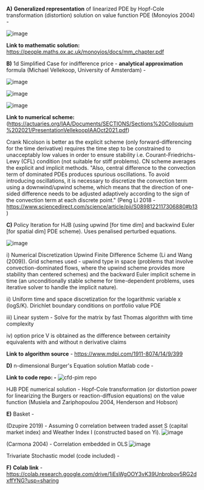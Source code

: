 


**A)** **Generalized representation** of linearized PDE by Hopf-Cole transformation (distortion) solution on value function PDE (Monoyios 2004) -

![image](https://github.com/user-attachments/assets/d4a31ae9-e788-4734-9276-f4f6a24ce391)

**Link to mathematic solution:** https://people.maths.ox.ac.uk/monoyios/docs/mm_chapter.pdf





**B)** 1d Simplified Case for indifference price - **analytical approximation** formula (Michael Vellekoop, University of Amsterdam) - 

![image](https://github.com/user-attachments/assets/47d35849-1818-4432-9301-51eca45e2a29)

![image](https://github.com/user-attachments/assets/f6e4ba40-496f-4d25-97a8-2c057ccc47ec)

![image](https://github.com/user-attachments/assets/8955fdde-982c-485f-9e64-2d7d81b79202)


**Link to numerical scheme:**(https://actuaries.org/IAA/Documents/SECTIONS/Sections%20Colloquium%202021/PresentationVellekoopIAAOct2021.pdf)

Crank Nicolson is better as the explicit scheme (only forward-differencing for the time derivative) requires the time step to be constrained to unacceptably low values in order to ensure stability i.e. Courant-Friedrichs-Lewy (CFL) condition (not suitable for stiff problems). CN scheme averages the explicit and implicit methods.
"Also, central difference to the convection term of dominated PDEs produces spurious oscillations. To avoid introducing oscillations, it is necessary to discretize the convection term using a downwind/upwind scheme, which means that the direction of one-sided difference needs to be adjusted adaptively according to the sign of the convection term at each discrete point." (Peng Li 2018 - https://www.sciencedirect.com/science/article/pii/S0898122117306880#b13)


**C)** Policy Iteration for HJB (using upwind [for time dim] and backwind Euler [for spatial dim]  PDE scheme). Uses penalised perturbed equations.

![image](https://github.com/user-attachments/assets/efde5361-3cec-46f1-8e0e-fbe7bea6d96e)

i) Numerical Discretization Upwind Finite Difference Scheme (Li and Wang (2009)). Grid schemes used - upwind type in space (problems that involve convection-dominated flows, where the upwind scheme provides more stability than centered schemes) and the backward Euler implicit scheme in time (an unconditionally stable scheme for time-dependent problems, uses iterative solver to handle the implicit nature). 

ii) Uniform time and space discretization for the logarithmic variable x (logS/K). Dirichlet boundary conditions on portfolio value PDE

iii)  Linear system - Solve for the matrix by fast Thomas algorithm with time complexity

iv) option price V is obtained as the difference between certainity equivalents with and without n derivative claims

**Link to algorithm source** - https://www.mdpi.com/1911-8074/14/9/399


**D)** n-dimensional Burger's Equation solution Matlab code - 

**Link to code repo: -** ![cfd-pim repo](https://github.com/LzEfreet/CFD-PIM?tab=readme-ov-file)

HJB PDE numerical solution - Hopf-Cole transformation (or distortion power for linearizing the Burgers or reaction-diffusion equations) on the value function (Musiela and Zariphopoulou 2004, Henderson and Hobson)


**E)** Basket - 

(Dzupire 2019) - Assuming 0 correlation between traded asset S (capital market index) and Weather Index I (constructed based on Yi). 
![image](https://github.com/user-attachments/assets/96cbd98b-b427-49e8-8647-2f25781e8e0c)


(Carmona 2004) - Correlation embedded in OLS
![image](https://github.com/user-attachments/assets/2b5435c8-ce04-4aea-b50a-9940365493e2)


Trivariate Stochastic model (code included) - 



**F)** **Colab link** - https://colab.research.google.com/drive/1iEsWgOOY3vK39Unbrobov5RG2dxffYNG?usp=sharing
